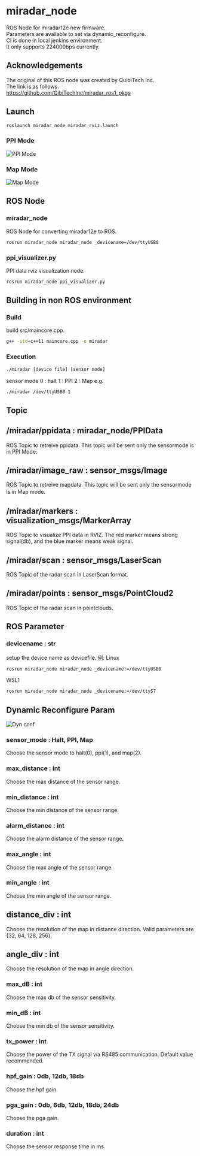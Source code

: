 # miradar_node

ROS Node for miradar12e new firmware.  
Parameters are available to set via dynamic_reconfigure.  
CI is done in local jenkins environment.  
It only supports 224000bps currently.  

## Acknowledgements
The original of this ROS node was created by QuibiTech Inc.  
The link is as follows.  
https://github.com/QibiTechInc/miradar_ros1_pkgs

## Launch
```bash
roslaunch miradar_node miradar_rviz.launch
```
### PPI Mode
![PPI Mode](img/ppi.png)

### Map Mode
![Map Mode](img/map.png)


## ROS Node
### miradar_node
ROS Node for converting miradar12e to ROS.

```bash
rosrun miradar_node miradar_node _devicename=/dev/ttyUSB0
```

### ppi_visualizer.py
PPI data rviz visualization node.
```bash
rosrun miradar_node ppi_visualizer.py
```

## Building in non ROS environment
### Build
build src/maincore.cpp.
```bash
g++ -std=c++11 maincore.cpp -o miradar
```
### Execution
```bash
./miradar [device file] [sensor mode]
```
sensor mode
0 : halt
1 : PPI
2 : Map
e.g.
```bash
./miradar /dev/ttyUSB0 1
```


## Topic
## /miradar/ppidata : miradar_node/PPIData
ROS Topic to retreive ppidata.
This topic will be sent only the sensormode is in PPI Mode.

## /miradar/image_raw : sensor_msgs/Image
ROS Topic to retreive mapdata.
This topic will be sent only the sensormode is in Map mode.  　　

## /miradar/markers : visualization_msgs/MarkerArray
ROS Topic to visualize PPI data in RVIZ.
The red marker means strong signal(db), and the blue marker means weak signal.

## /miradar/scan : sensor_msgs/LaserScan
ROS Topic of the radar scan in LaserScan format.

## /miradar/points : sensor_msgs/PointCloud2
ROS Topic of the radar scan in pointclouds.



## ROS Parameter
### devicename : str
setup the device name as devicefile.
例:
Linux
```bash
rosrun miradar_node miradar_node _devicename:=/dev/ttyUSB0
```
WSL1
```bash
rosrun miradar_node miradar_node _devicename:=/dev/ttyS7
```


## Dynamic Reconfigure Param
![Dyn conf](img/rqt-radar.png)

### sensor_mode : Halt, PPI, Map
Choose the sensor mode to halt(0), ppi(1), and map(2).

### max_distance : int
Choose the max distance of the sensor range.

### min_distance : int
Choose the min distance of the sensor range.

### alarm_distance : int
Choose the alarm distance of the sensor range.

### max_angle : int
Choose the max angle of the sensor range.

### min_angle : int
Choose the min angle of the sensor range.

## distance_div : int
Choose the resolution of the map in distance direction.  Valid parameters are {32, 64, 128, 256}.

## angle_div : int
Choose the resolution of the map in angle direction.


### max_dB : int
Choose the max db of the sensor sensitivity.

### min_dB : int
Choose the min db of the sensor sensitivity.

### tx_power : int
Choose the power of the TX signal via RS485 communication. Default value recommended.

### hpf_gain : 0db, 12db, 18db
Choose the hpf gain.

### pga_gain : 0db, 6db, 12db, 18db, 24db
Choose the pga gain.

### duration : int
Choose the sensor response time in ms.
